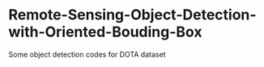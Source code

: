 # Remote-Sensing-Object-Detection-with-Oriented-Bouding-Box
Some object detection codes for DOTA dataset 
